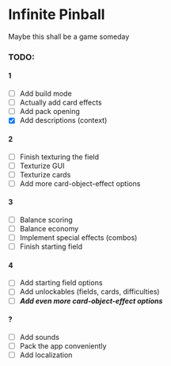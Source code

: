 # Infinite Pinball
Maybe this shall be a game someday

### TODO:
#### 1
- [ ] Add build mode
- [ ] Actually add card effects
- [ ] Add pack opening
- [x] Add descriptions (context)
#### 2
- [ ] Finish texturing the field
- [ ] Texturize GUI
- [ ] Texturize cards
- [ ] Add more card-object-effect options
#### 3
- [ ] Balance scoring
- [ ] Balance economy
- [ ] Implement special effects (combos)
- [ ] Finish starting field
#### 4
- [ ] Add starting field options
- [ ] Add unlockables (fields, cards, difficulties)
- [ ] ***Add even more card-object-effect options***
#### ?
- [ ] Add sounds
- [ ] Pack the app conveniently
- [ ] Add localization